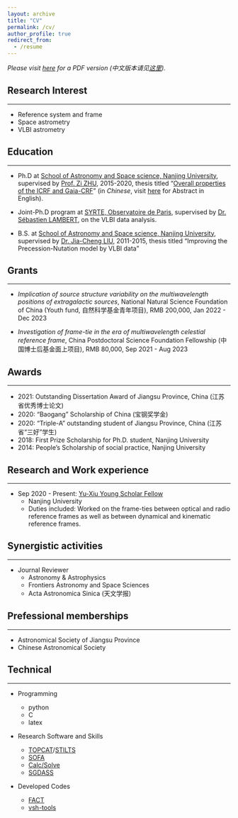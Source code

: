```yaml
---
layout: archive
title: "CV"
permalink: /cv/
author_profile: true
redirect_from:
  - /resume
---
```


*Please visit [here](https://liuniu.fun/cv/NiuLIU_CV_20230623.pdf) for a PDF version (中文版本请见[这里](https://liuniu.fun/cv/NiuLIU_CV_20230630_cn.pdf)).*

## Research Interest
---

* Reference system and frame
* Space astrometry
* VLBI astrometry

## Education
---

* Ph.D at [School of Astronomy and Space science, Nanjing University](https://astronomy.nju.edu.cn/EN/index.html),
supervised by [Prof. Zi ZHU](https://astronomy.nju.edu.cn/EN/People/Professors/20200707/i113715.html), 
2015-2020, 
thesis titled “[Overall properties of the ICRF and Gaia-CRF](https://scjg.cnki.net/kcms/detail/detail.aspx?filename=1021501297.nh&dbcode=CDFD&dbname=CDFD2021&v=)”
(in *Chinese*, visit [here](http://www.twxb.org/twxb/article/abstract/20210612) for Abstract in English).

* Joint-Ph.D program at [SYRTE, Observatoire de Paris](https://syrte.obspm.fr/spip/?lang=en), 
supervised by [Dr. Sébastien LAMBERT](http://syrte.obspm.fr/~lambert), 
on the VLBI data analysis.

* B.S. at [School of Astronomy and Space science, Nanjing University](https://astronomy.nju.edu.cn/EN/index.html),
supervised by [Dr. Jia-Cheng LIU](https://astronomy.nju.edu.cn/EN/People/AssociateProfessors/20200707/i113744.html), 
2011-2015, thesis titled “Improving the Precession-Nutation model by VLBI data”

## Grants
---

* *Implication of source structure variability on the multiwavelength positions of extragalactic sources*, National Natural Science Foundation of China (Youth fund, 自然科学基金青年项目), RMB 200,000, Jan 2022 - Dec 2023

* *Investigation of frame-tie in the era of multiwavelength celestial reference frame*, China Postdoctoral Science Foundation Fellowship (中国博士后基金面上项目), RMB 80,000, Sep 2021 - Aug 2023

## Awards
---

* 2021: Outstanding Dissertation Award of Jiangsu Province, China
(江苏省优秀博士论文)
* 2020: “Baogang” Scholarship of China (宝钢奖学金)
* 2020: “Triple-A” outstanding student of Jiangsu Province, China (江苏省“三好”学生)
* 2018: First Prize Scholarship for Ph.D. student, Nanjing University
* 2014: People’s Scholarship of social practice, Nanjing University

## Research and Work experience

---

* Sep 2020 - Present: [Yu-Xiu Young Scholar Fellow](https://astronomy.nju.edu.cn/EN/People/Postdocs/20210604/i201572.html)
  * Nanjing University
  * Duties included: Worked on the frame-ties between optical and radio reference frames as well as between dynamical and kinematic reference frames.

## Synergistic activities
---

* Journal Reviewer
  * Astronomy & Astrophysics
  * Frontiers Astronomy and Space Sciences
  * Acta Astronomica Sinica (天文学报)

## Prefessional memberships
---

* Astronomical Society of Jiangsu Province
* Chinese Astronomical Society

## Technical 
---

* Programming
  * python
  * C
  * latex

* Research Software and Skills
  * [TOPCAT](http://www.star.bris.ac.uk/~mbt/topcat/)/[STILTS](http://www.starlink.ac.uk/stilts/)
  * [SOFA](http://iausofa.org/)
  * [Calc/Solve](https://space-geodesy.nasa.gov/techniques/tools/calc_solve/calc_solve.html)
  * [SGDASS](http://astrogeo.org/sgdass/)

* Developed Codes
  * [FACT](https://pypi.org/project/fact4astro/)
  * [vsh-tools](https://pypi.org/project/vsh-tools/)

